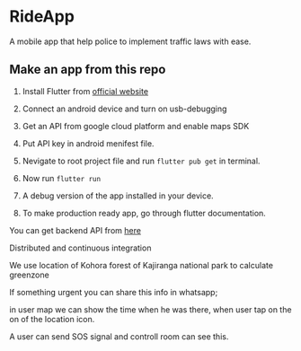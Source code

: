 # RideApp

A mobile app that help police to implement traffic laws with ease.

## Make an app from this repo

1. Install Flutter from [official website](https://flutter.dev/)

2. Connect an android device and turn on usb-debugging

3. Get an API from google cloud platform and enable maps SDK

4. Put API key in android menifest file.

5. Nevigate to root project file and run `flutter pub get` in terminal.

6. Now run `flutter run`

7. A debug version of the app installed in your device.

8. To make production ready app, go through flutter documentation.

You can get backend API from [here](https://morning-scrubland-63803.herokuapp.com/debug)

Distributed and continuous integration

We use location of Kohora forest of Kajiranga national park to calculate greenzone

If something urgent you can share this info in whatsapp;

in user map we can show the time when he was there, when user tap on the on of the location icon.

A user can send SOS signal and controll room can see this.
